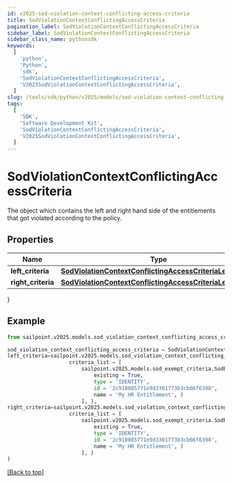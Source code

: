 ```yaml
---
id: v2025-sod-violation-context-conflicting-access-criteria
title: SodViolationContextConflictingAccessCriteria
pagination_label: SodViolationContextConflictingAccessCriteria
sidebar_label: SodViolationContextConflictingAccessCriteria
sidebar_class_name: pythonsdk
keywords:
  [
    'python',
    'Python',
    'sdk',
    'SodViolationContextConflictingAccessCriteria',
    'V2025SodViolationContextConflictingAccessCriteria',
  ]
slug: /tools/sdk/python/v2025/models/sod-violation-context-conflicting-access-criteria
tags:
  [
    'SDK',
    'Software Development Kit',
    'SodViolationContextConflictingAccessCriteria',
    'V2025SodViolationContextConflictingAccessCriteria',
  ]
---
```


# SodViolationContextConflictingAccessCriteria

The object which contains the left and right hand side of the entitlements that got violated according to the policy.

## Properties

| Name | Type | Description | Notes |
| --- | --- | --- | --- |
| **left_criteria** | [**SodViolationContextConflictingAccessCriteriaLeftCriteria**](sod-violation-context-conflicting-access-criteria-left-criteria) |  | [optional] |
| **right_criteria** | [**SodViolationContextConflictingAccessCriteriaLeftCriteria**](sod-violation-context-conflicting-access-criteria-left-criteria) |  | [optional] |

}

## Example

```python
from sailpoint.v2025.models.sod_violation_context_conflicting_access_criteria import SodViolationContextConflictingAccessCriteria

sod_violation_context_conflicting_access_criteria = SodViolationContextConflictingAccessCriteria(
left_criteria=sailpoint.v2025.models.sod_violation_context_conflicting_access_criteria_left_criteria.SodViolationContext_conflictingAccessCriteria_leftCriteria(
                    criteria_list = [
                        sailpoint.v2025.models.sod_exempt_criteria.SodExemptCriteria(
                            existing = True,
                            type = 'IDENTITY',
                            id = '2c918085771e9d3301773b3cb66f6398',
                            name = 'My HR Entitlement', )
                        ], ),
right_criteria=sailpoint.v2025.models.sod_violation_context_conflicting_access_criteria_left_criteria.SodViolationContext_conflictingAccessCriteria_leftCriteria(
                    criteria_list = [
                        sailpoint.v2025.models.sod_exempt_criteria.SodExemptCriteria(
                            existing = True,
                            type = 'IDENTITY',
                            id = '2c918085771e9d3301773b3cb66f6398',
                            name = 'My HR Entitlement', )
                        ], )
)

```

[[Back to top]](#)
